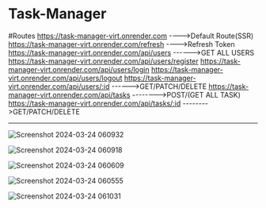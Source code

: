 # Task-Manager

#Routes
https://task-manager-virt.onrender.com ---->Default Route(SSR) 
https://task-manager-virt.onrender.com/refresh ---->Refresh Token
https://task-manager-virt.onrender.com/api/users ------>GET ALL USERS
https://task-manager-virt.onrender.com/api/users/register
https://task-manager-virt.onrender.com/api/users/login
https://task-manager-virt.onrender.com/api/users/logout
https://task-manager-virt.onrender.com/api/users/:id ------>GET/PATCH/DELETE
https://task-manager-virt.onrender.com/api/tasks  -------->POST/(GET ALL TASK)
https://task-manager-virt.onrender.com/api/tasks/:id  -------->GET/PATCH/DELETE

***

![Screenshot 2024-03-24 060932](https://github.com/Abhijit0Barman/Task-Manager/assets/113384779/209f6041-6bf2-4707-8b35-6bd8947b206c)

![Screenshot 2024-03-24 060918](https://github.com/Abhijit0Barman/Task-Manager/assets/113384779/af84be3f-d92c-46a7-b206-34f1f99a15b1)

![Screenshot 2024-03-24 060609](https://github.com/Abhijit0Barman/Task-Manager/assets/113384779/cb8155b9-5129-4a4e-9777-5eb8ab8c36c9)

![Screenshot 2024-03-24 060555](https://github.com/Abhijit0Barman/Task-Manager/assets/113384779/79ea74f4-1aba-4df4-bc56-910874653c94)

![Screenshot 2024-03-24 061031](https://github.com/Abhijit0Barman/Task-Manager/assets/113384779/8cfa6b6e-f549-4c4b-98d1-1ca57dbc90f5)
